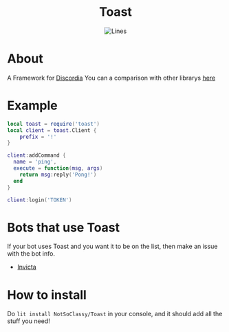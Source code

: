 <h1 align="center">Toast</h1>
<p align="center">
  <img alt="Lines" src="https://img.shields.io/tokei/lines/github/notsoclassy/toast?style=flat-square">
</p>

# About

A Framework for [Discordia](https://github.com/SinisterRectus/Discordia)
You can a comparison with other librarys [here](https://sovietkitsune.github.io/SuperToast/topics/comparison/)

# Example

```lua
local toast = require('toast')
local client = toast.Client {
    prefix = '!'
}

client:addCommand {
  name = 'ping',
  execute = function(msg, args)
    return msg:reply('Pong!')
  end
}

client:login('TOKEN')
```

# Bots that use Toast

If your bot uses Toast and you want it to be on the list, then make an issue with the bot info.
* [Invicta](https://github.com/NotSoClassy/Invicta)

# How to install

Do `lit install NotSoClassy/Toast` in your console, and it should add all the stuff you need!